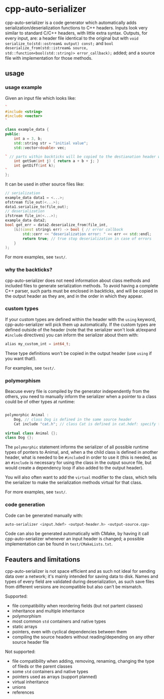 # cpp-auto-serializer
cpp-auto-serializer is a code generator which automatically adds serialization/deserialization functions to C++ headers. Inputs look very similar to standard C/C++ headers, with little extra syntax. Outputs, for every input, are: a header file identical to the original but with `void serialize_to(std::ostream& output) const;` and  `bool deserialize_from(std::istream& source, std::function<bool(std::string)> error_callback);` added; and a source file with implementation for those methods.

## usage

### usage example

Given an input file which looks like:

```c++
`
#include <string>
#include <vector>
`

class example_data {
public:
	int a = 3, b;
	std::string str = "initial value";
	std::vector<double> vec;

` // parts within backticks will be copied to the destianation header without changes
	int getSum(int j) { return a + b + j; }
	int getDiff(int k);
`
};

```

It can be used in other source files like:

```c++
// serialization
example_data data1 = <...>;
ofstream file_out(<...>);
data1.serialize_to(file_out);
// deserialization
ifstream file_in(<...>);
example_data data2;
bool got_err = data2.deserialize_from(file_int,
	[&](const string& err) -> bool { // error callback
		std::cerr << "deserialization error: " << err << std::endl;
		return true; // true stop deserialization in case of errors
	}
);
```

For more examples, see `test/`.

### why the backticks?

cpp-auto-serializer does not need information about class methods and included files to generate serialization methods. To avoid having a complete C++ parser, such parts must be enclosed in backticks, and will be copied in the output header as they are, and in the order in which they appear.

### custom types

If your custom types are defined within the header with the `using` keyword, cpp-auto-serializer will pick them up automatically. If the custom types are defined outside of the header (note that the serializer won't look at/expand `#include` directives) you can inform the serializer about them with:

```c++
alias my_custom_int = int64_t;
```

These type definitions won't be copied in the output header (use `using` if you want that!).

For examples, see `test/`.

### polymorphism

Beacuse every file is compiled by the generator independently from the others, you need to manually inform the serializer when a pointer to a class could be of other types at runtime:

```c++

polymorphic Animal :
	Dog, // class Dog is defined in the same source header
	Cat include "cat.h"; // class Cat is defined in cat.hdef: specify the include file
	
virtual class Animal {};
class Dog {};

```

The `polymorphic` statement informs the serializer of all possible runtime types of ponters to Animal, and, when a the child class is defined in another header, what is needed to be `#include`d in order to use it (this is needed, as an `#include` is necessary for using the class in the output source file, but would create a dependency loop if also added to the output header).

You will also often want to add the `virtual` modifier to the class, which tells the serializer to make the serialization methods virtual for that class.

For more examples, see `test/`.

### code generation

Code can be generated manually with:

```sh
auto-serializer <input.hdef> <output-header.h> <output-source.cpp>
```

Code can also be generated automatically with CMake, by having it call cpp-auto-serializer whenever an input header is changed; a possible implementation can be found in `test/CMakeLists.txt`.

## Feauters and limitations

cpp-auto-serializer is not space efficient and as such not ideal for sending data over a network; it's mainly intended for saving data to disk. Names and types of every field are validated during deserialization, as such save files from different versions are incompatible but also can't be mismatch.

Supported:
- file compatibility when reordering fields (but not partent classes)
- inheritance and multiple inheritance
- polymorphism
- most common `std` containers and native types
- static arrays
- pointers, even with cyclical dependencies between them
- compiling the source headers without reading/depending on any other source header file

Not supported:
- file compatibility when adding, removing, renaming, changing the type of fileds or the parent classes
- some `std` containers and native types
- pointers used as arrays (support planned)
- virtual inheritance
- unions
- references
